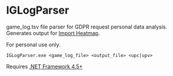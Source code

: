 # IGLogParser

game_log.tsv file parser for GDPR request personal data analysis. Generates output for 
[Import Heatmap](https://github.com/Jormund/import-heatmap/).

For personal use only.

`IGLogParser.exe <game_log_file> <output_file> <upc|upv>`

Requires [.NET Framework 4.5+](https://www.microsoft.com/net/download)
